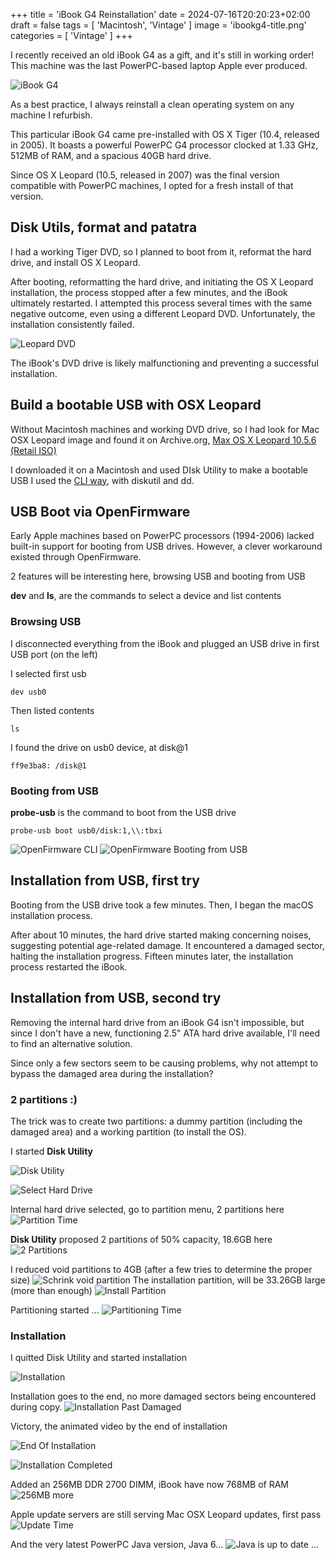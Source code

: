 +++
title = 'iBook G4 Reinstallation'
date = 2024-07-16T20:20:23+02:00
draft = false
tags = [ 'Macintosh', 'Vintage' ]
image = 'ibookg4-title.png'
categories = [ 'Vintage' ]
+++

I recently received an old iBook G4 as a gift, and it's still in working order! This machine was the last PowerPC-based laptop Apple ever produced.

![iBook G4](ibookg4.jpg)

As a best practice, I always reinstall a clean operating system on any machine I refurbish.

This particular iBook G4 came pre-installed with OS X Tiger (10.4, released in 2005). It boasts a powerful PowerPC G4 processor clocked at 1.33 GHz, 512MB of RAM, and a spacious 40GB hard drive.

Since OS X Leopard (10.5, released in 2007) was the final version compatible with PowerPC machines, I opted for a fresh install of that version.

## Disk Utils, format and patatra

I had a working Tiger DVD, so I planned to boot from it, reformat the hard drive, and install OS X Leopard.

After booting, reformatting the hard drive, and initiating the OS X Leopard installation, the process stopped after a few minutes, and the iBook ultimately restarted. I attempted this process several times with the same negative outcome, even using a different Leopard DVD. Unfortunately, the installation consistently failed.

![Leopard DVD](leopard-dvd.jpg)

The iBook's DVD drive is likely malfunctioning and preventing a successful installation.

## Build a bootable USB with OSX Leopard 

Without Macintosh machines and working DVD drive, so I had look for Mac OSX Leopard image and found it on Archive.org, [Max OS X Leopard 10.5.6 (Retail ISO)](https://archive.org/details/mac-os-x-10.5.6-leopard-install-dvd)

I downloaded it on a Macintosh and used DIsk Utility to make a bootable USB
I used the [CLI way](https://www.cybrary.it/blog/macos-terminal-create-bootable-usb-iso-using-dd), with diskutil and dd.

## USB Boot via OpenFirmware

Early Apple machines based on PowerPC processors (1994-2006) lacked built-in support for booting from USB drives. However, a clever workaround existed through OpenFirmware.

2 features will be interesting here, browsing USB and booting from USB

**dev** and **ls**, are the commands to select a device and list contents

### Browsing USB 

I disconnected everything from the iBook and plugged an USB drive in first USB port (on the left)

I selected first usb

`dev usb0`

Then listed contents

`ls`

I found the drive on usb0 device, at disk@1

`ff9e3ba8: /disk@1`

### Booting from USB 

**probe-usb** is the command to boot from the USB drive

`probe-usb boot usb0/disk:1,\\:tbxi`

![OpenFirmware CLI](openfirmware-cli.jpg)
![OpenFirmware Booting from USB](openfirmware-boot.jpg)


## Installation from USB, first try

Booting from the USB drive took a few minutes. Then, I began the macOS installation process.

After about 10 minutes, the hard drive started making concerning noises, suggesting potential age-related damage. It encountered a damaged sector, halting the installation progress. Fifteen minutes later, the installation process restarted the iBook.

## Installation from USB, second try

Removing the internal hard drive from an iBook G4 isn't impossible, but since I don't have a new, functioning 2.5" ATA hard drive available, I'll need to find an alternative solution.

Since only a few sectors seem to be causing problems, why not attempt to bypass the damaged area during the installation?

### 2 partitions :)

The trick was to create two partitions: a dummy partition (including the damaged area) and a working partition (to install the OS).

I started **Disk Utility**

![Disk Utility](i0.jpg)

![Select Hard Drive](i1.jpg)

Internal hard drive selected, go to partition menu, 2 partitions here 
![Partition Time](I2.jpg)

**Disk Utility** proposed 2 partitions of 50% capacity, 18.6GB here
![2 Partitions](i3.jpg)

I reduced void partitions to 4GB (after a few tries to determine the proper size)
![Schrink void partition](i4.jpg)
The installation partition, will be 33.26GB large (more than enough)
![Install Partition](i5.jpg)

Partitioning started ...
![Partitioning Time](i6.jpg)

### Installation

I quitted Disk Utility and started installation

![Installation](i7.jpg)

Installation goes to the end, no more damaged sectors being encountered during copy. 
![Installation Past Damaged](I8.jpg)

Victory, the animated video by the end of installation

![End Of Installation](i9.jpg)

![Installation Completed](I20.jpg)

Added an 256MB DDR 2700 DIMM, iBook have now 768MB of RAM 
![256MB more](I21.jpg)

Apple update servers are still serving Mac OSX Leopard updates, first pass
![Update Time](I22.jpg)

And the very latest PowerPC Java version, Java 6...
![Java is up to date ...](I23.jpg)